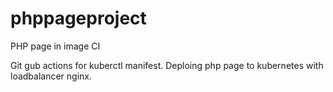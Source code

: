 # phppageproject
PHP page in image CI

Git gub actions for kuberctl manifest.
Deploing php page to kubernetes with loadbalancer nginx.
